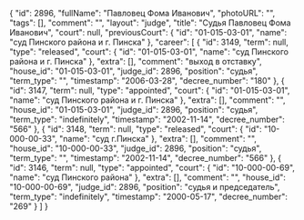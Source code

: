 {
    "id": 2896,
    "fullName": "Павловец Фома Иванович",
    "photoURL": "",
    "tags": [],
    "comment": "",
    "layout": "judge",
    "title": "Судья Павловец Фома Иванович",
    "court": null,
    "previousCourt": {
        "id": "01-015-03-01",
        "name": "суд Пинского района и г. Пинска"
    },
    "career": [
        {
            "id": 3149,
            "term": null,
            "type": "released",
            "court": {
                "id": "01-015-03-01",
                "name": "суд Пинского района и г. Пинска"
            },
            "extra": [],
            "comment": "выход в отставку",
            "house_id": "01-015-03-01",
            "judge_id": 2896,
            "position": "судья",
            "term_type": "",
            "timestamp": "2006-03-28",
            "decree_number": "180"
        },
        {
            "id": 3147,
            "term": null,
            "type": "appointed",
            "court": {
                "id": "01-015-03-01",
                "name": "суд Пинского района и г. Пинска"
            },
            "extra": [],
            "comment": "",
            "house_id": "01-015-03-01",
            "judge_id": 2896,
            "position": "судья",
            "term_type": "indefinitely",
            "timestamp": "2002-11-14",
            "decree_number": "566"
        },
        {
            "id": 3148,
            "term": null,
            "type": "released",
            "court": {
                "id": "10-000-00-33",
                "name": "суд г.Пинска"
            },
            "extra": [],
            "comment": "",
            "house_id": "10-000-00-33",
            "judge_id": 2896,
            "position": "судья",
            "term_type": "",
            "timestamp": "2002-11-14",
            "decree_number": "566"
        },
        {
            "id": 3146,
            "term": null,
            "type": "appointed",
            "court": {
                "id": "10-000-00-69",
                "name": "суд Пинского района"
            },
            "extra": [],
            "comment": "",
            "house_id": "10-000-00-69",
            "judge_id": 2896,
            "position": "судья и председатель",
            "term_type": "indefinitely",
            "timestamp": "2000-05-17",
            "decree_number": "269"
        }
    ]
}